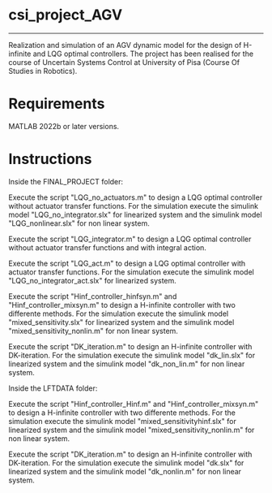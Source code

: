 # csi_project_AGV
-------------------------------------------------------------------------------------------------------------------------------------------------------------------------
Realization and simulation of an AGV dynamic model for the design of H-infinite and LQG optimal controllers.
The project has been realised for the course of Uncertain Systems Control at University of Pisa (Course Of Studies in Robotics).

# Requirements
MATLAB 2022b or later versions.

# Instructions
Inside the FINAL_PROJECT folder:

Execute the script "LQG_no_actuators.m" to design a LQG optimal controller without actuator transfer functions. For the simulation execute the simulink model "LQG_no_integrator.slx" for linearized system and the simulink model "LQG_nonlinear.slx" for non linear system.

Execute the script "LQG_integrator.m" to design a LQG optimal controller without actuator transfer functions and with integral action.

Execute the script "LQG_act.m" to design a LQG optimal controller with actuator transfer functions. For the simulation execute the simulink model "LQG_no_integrator_act.slx" for linearized system.

Execute the script "Hinf_controller_hinfsyn.m" and "Hinf_controller_mixsyn.m" to design a H-infinite controller with two differente methods. For the simulation execute the simulink model "mixed_sensitivity.slx" for linearized system and the simulink model "mixed_sensitivity_nonlin.m" for non linear system.

Execute the script "DK_iteration.m" to design an H-infinite controller with DK-iteration. For the simulation execute the simulink model "dk_lin.slx" for linearized system and the simulink model "dk_non_lin.m" for non linear system.

Inside the LFTDATA folder:

Execute the script "Hinf_controller_Hinf.m" and "Hinf_controller_mixsyn.m" to design a H-infinite controller with two differente methods. For the simulation execute the simulink model "mixed_sensitivityhinf.slx" for linearized system and the simulink model "mixed_sensitivity_nonlin.m" for non linear system.

Execute the script "DK_iteration.m" to design an H-infinite controller with DK-iteration. For the simulation execute the simulink model "dk.slx" for linearized system and the simulink model "dk_nonlin.m" for non linear system.
